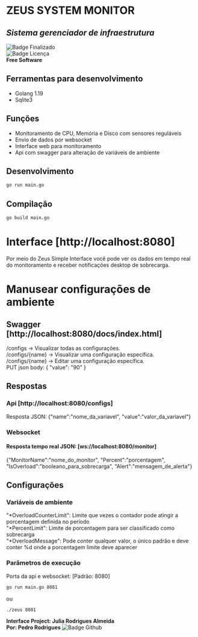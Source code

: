 # ZEUS SYSTEM MONITOR
## _Sistema gerenciador de infraestrutura_
![Badge Finalizado](http://img.shields.io/static/v1?label=STATUS&message=FINALIZADO&color=GREEN&style=for-the-badge)</br>
![Badge Licença](http://img.shields.io/static/v1?label=LICENÇA&message=MIT&color=GREEN&style=for-the-badge)</br>
**Free Software**
## Ferramentas para desenvolvimento
- Golang 1.19
- Sqlite3
## Funções
- Monitoramento de CPU, Memória e Disco com sensores reguláveis
- Envio de dados por websocket
- Interface web para monitoramento
- Api com swagger para alteração de variáveis de ambiente
## Desenvolvimento
```sh
go run main.go
```
## Compilação
```sh
go build main.go
```
# Interface [http://localhost:8080]
Por meio do Zeus Simple Interface você pode ver os dados em tempo real do monitoramento e receber notificações desktop de sobrecarga. 
# Manusear configurações de ambiente
## Swagger [http://localhost:8080/docs/index.html]
/configs -> Visualizar todas as configurações.</br>
/configs/{name} -> Visualizar uma configuração específica.</br>
/configs/{name} -> Editar uma configuração específica.</br>
PUT json body: { "value": "90" }
## Respostas
### Api [http://localhost:8080/configs]
Resposta JSON:
{"name":"nome_da_variavel", "value":"valor_da_variavel"}
### Websocket 
#### Resposta tempo real JSON: [ws://localhost:8080/monitor]
{"MonitorName":"nome_do_monitor", "Percent":"porcentagem", "IsOverload":"booleano_para_sobrecarga", "Alert":"mensagem_de_alerta"}
## Configurações
### Variáveis de ambiente
"*OverloadCounterLimit": Limite que vezes o contador pode atingir a porcentagem definida no período</br>
"*PercentLimit": Limite de porcentagem para ser classificado como sobrecarga</br>
"*OverloadMessage": Pode conter qualquer valor, o único padrão e deve conter %d onde a porcentagem limite deve aparecer</br>
### Parâmetros de execução
Porta da api e websocket: [Padrão: 8080]
```sh
go run main.go 8081
```
ou
```sh
./zeus 8081
```
**Interface Project: Julia Rodrigues Almeida**<br/>
**Por: Pedro Rodrigues**
![Badge Github](https://img.shields.io/github/followers/PedroRodrigues-dev?style=social)
